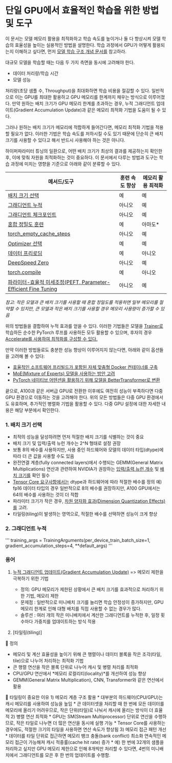 # 단일 GPU에서 효율적인 학습을 위한 방법 및 도구 #

이 문서는 모델 메모리 활용을 최적화하고 학습 속도를 높이거나 둘 다 향상시켜 모델 학습의 효율성을 높이는 실용적인 방법을 설명한다. 학습 과정에서 GPU가 어떻게 활용되는지 이해하고 싶다면, 먼저 [모델 학습 구조 개념 문서를](https://huggingface.co/docs/transformers/v4.48.2/en/model_memory_anatomy) 참고하라.

대규모 모델을 학습할 때는 다음 두 가지 측면을 동시에 고려해야 한다.

- 데이터 처리량/학습 시간  
- 모델 성능  

처리량(초당 샘플 수, Throughput)을 최대화하면 학습 비용을 절감할 수 있다. 일반적으로 이는 GPU를 최대한 활용하고 GPU 메모리를 한계까지 채우는 방식으로 이루어졌다. 만약 원하는 배치 크기가 GPU 메모리 한계를 초과하는 경우, 누적 그래디언트 업데이트(Gradient Accumulation Update)과 같은 메모리 최적화 기법을 도움이 될 수 있다. 

그러나 원하는 배치 크기가 메모리에 적합하게 들어간다면, 메모리 최적화 기법을 적용할 필요가 없다. 이러한 기법은 학습 속도를 저하시킬 수도 있기 때문에 단순히 큰 배치 크기를 사용할 수 있다고 해서 반드시 사용해야 하는 것은 아니다. 

하이퍼파라미터 튜닝의 일환으로, 어떤 배치 크기가 최상의 결과를 제공하는지 확인한 후, 이에 맞춰 자원을 최적화하는 것이 중요하다. 이 문서에서 다루는 방법과 도구는 학습 과정에 미치는 영향을 기준으로 아래와 같이 분류할 수 있다.

| 메서드/도구 | 훈련 속도 향상 | 메모리 활용 최적화 |
|----------------|----------------|---------------------|
| [배치 크기 선택](https://github.com/synabreu/nvidia-note/edit/main/Huggingface-PS/perf_train_gpu_one.md#batch-size-choice) | 예             | 예              |
| [그래디언트 누적](https://huggingface.co/docs/transformers/v4.48.2/en/perf_train_gpu_one#gradient-accumulation) | 아니오         | 예                  |
| [그래디언트 체크포인트](https://huggingface.co/docs/transformers/v4.48.2/en/perf_train_gpu_one#gradient-checkpointing)  | 아니오   | 예   |
| [혼합 정밀도 훈련](https://huggingface.co/docs/transformers/v4.48.2/en/perf_train_gpu_one#mixed-precision-training)  | 예   | 아마도*   |
| [torch_empty_cache_steps](https://huggingface.co/docs/transformers/main/en/main_classes/trainer#transformers.TrainingArguments.torch_empty_cache_steps)  | 아니오   | 예   |
| [Optimizer 선택](https://huggingface.co/docs/transformers/v4.48.2/en/perf_train_gpu_one#optimizer-choice)  | 예  | 예   |
| [데이터 프리로딩](https://huggingface.co/docs/transformers/v4.48.2/en/perf_train_gpu_one#data-preloading)  | 예   | 아니오   |
| [DeepSpeed Zero](https://huggingface.co/docs/transformers/v4.48.2/en/perf_train_gpu_one#deepspeed-zero)  | 아니오   | 예   |
| [torch.compile](https://huggingface.co/docs/transformers/v4.48.2/en/perf_train_gpu_one#using-torchcompile)  | 예   | 아니오   |
| [파라미터-효율적 미세조정(PEFT, Parameter-Efficient Fine Tuning](https://huggingface.co/docs/transformers/v4.48.2/en/perf_train_gpu_one#using--peft)  | 아니오   | 예   |

*참고: 작은 모델과 큰 배치 크기를 사용할 때 혼합 정밀도를 적용하면 일부 메모리를 절약할 수 있지만, 큰 모델과 작은 배치 크기를 사용할 경우 메모리 사용량이 증가할 수 있음*

위의 방법들을 결합하여 누적 효과를 얻을 수 있다. 이러한 기법들은 모델을 [Trainer로](https://huggingface.co/docs/transformers/v4.48.2/en/main_classes/trainer#transformers.Trainer) 학습하든 순수한 PyTorch 루프를 사용하든 모두 활용할 수 있으며, 후자의 경우 [Accelerate를 사용하여 최적화를 구성할 수 있다.](https://huggingface.co/docs/transformers/v4.48.2/en/perf_train_gpu_one#using--accelerate)  

만약 이러한 방법들로도 충분한 성능 향상이 이루어지지 않는다면, 아래와 같이 옵션들을 고려해 볼 수 있다:  

- [효율적인 소프트웨어 프리빌드가 포함된 자체 맞춤형 Docker 컨테이너를 구축](https://huggingface.co/docs/transformers/v4.48.2/en/perf_train_gpu_one#efficient-software-prebuilds)  
- [MoE(Mixture of Experts) 모델을 사용하는 방안 고려](https://huggingface.co/docs/transformers/v4.48.2/en/perf_train_gpu_one#mixture-of-experts)  
- [PyTorch 네이티브 어텐션을 활용하기 위해 모델을 BetterTransformer로 변환](https://huggingface.co/docs/transformers/v4.48.2/en/perf_train_gpu_one#using-pytorch-native-attention-and-flash-attention)  

끝으로, A100과 같은 서버급 GPU로 전환한 이후에도 여전히 성능이 부족하다면 다중 GPU 환경으로 이동하는 것을 고려해야 한다. 위의 모든 방법들은 다중 GPU 환경에서도 유효하며, 추가적인 병렬화 기법을 활용할 수 있다. 다중 GPU 설정에 대한 자세한 내용은 해당 부분에서 확인한다. 

### 1. 배치 크기 선택 ###

  * 최적의 성능을 달성하려면 먼저 적절한 배치 크기를 식별하는 것이 중요
  * 배치 크기 및 입력/출력 뉴런 개수는 2^N 형태로 설정 권장
  * 보통 8의 배수를 사용하지만, 사용 중인 하드웨어와 모델의 데이터 타입(dtype)에 따라 더 큰 값을 사용할 수도 있음
  * 완전연결 계층(fully connected layers)에서 수행되는 GEMM(General Matrix Multiplications) 연산과 관련하여 NVIDIA가 권장하는 [입력/출력 뉴런 개수](https://docs.nvidia.com/deeplearning/performance/dl-performance-fully-connected/index.html#input-features) 및 [배치 크기를](https://docs.nvidia.com/deeplearning/performance/dl-performance-fully-connected/index.html#batch-size) 확인 필수
  * [Tensor Core 요구사항에서는](https://docs.nvidia.com/deeplearning/performance/dl-performance-matrix-multiplication/index.html#requirements-tc) dtype과 하드웨어에 따라 적절한 배수를 정의
    예) fp16 데이터 타입의 경우 일반적으로 8의 배수를 권장하지만, A100 GPU에서는 64의 배수를 사용하는 것이 더 적합  
  * 파라미터 크기가 작은 경우, [차원 양자화 효과(Dimension Quantization Effects)를](https://docs.nvidia.com/deeplearning/performance/dl-performance-matrix-multiplication/index.html#dim-quantization) 고려.
  * 타일링(tiling)이 발생하는 영역으로, 적절한 배수를 선택하면 성능이 크게 향상

### 2. 그래디언트 누적 ###

'''
training_args = TrainingArguments(per_device_train_batch_size=1, gradient_accumulation_steps=4, **default_args)
'''


### 용어 ###

1. [누적 그래디언트 업데이트(Gradient Accumulation Update)]() => 메모리 제한을 극복하기 위한 기법

   * 정의: GPU 메모리가 제한된 상황에서 큰 배치 크기를 효과적으로 처리하기 위한 기법, 메모리 제한 
   * 문제점 : 일반적으로 미니배치 크기를 늘리면 학습 안정성이 증가하지만, GPU 메모리 한계로 인해 대형 배치를 직접 사용할 수 없는 경우가 많다. 
   * 솔루션 : 여러 개의 작은 미니배치에서 계산한 그래디언트를 누적한 후, 일정 횟수마다 가중치를 업데이트하는 방식 적용
  
2. [타일링(tiling)]

🔹 정의
   * 메모리 및 계산 효율성을 높이기 위해 큰 행렬이나 데이터 블록을 작은 조각(타일, tile)으로 나누어 처리하는 최적화 기법
   * 큰 행렬 연산을 작은 블록 단위로 나누어 캐시 및 병렬 처리를 최적화
   * CPU/GPU 연산에서 *메모리 로컬리티(locality)*를 개선하여 성능 향상
   * GEMM(General Matrix Multiplication), CNN, Transformer와 같은 연산에서 활용

🔹 타일링이 중요한 이유
      1) 메모리 계층 구조 활용
         * 대부분의 하드웨어(CPU/GPU)는 캐시 메모리를 사용하여 성능을 높임
         * 큰 데이터셋을 처리할 때 한 번에 모든 데이터를 메모리에 올리기 어려우므로, 작은 단위(타일)로 나눠서 캐시에 올리는 방식이 더 효율적
      2) 병렬 연산 최적화
         * GPU는 SM(Stream Multiprocessor) 단위로 연산을 수행하므로, 작은 타일로 나누면 더 많은 연산을 동시에 실행 가능
         * Tensor Core를 사용하는 경우에도, 적절한 크기의 타일을 사용하면 연산 속도가 향상됨
      3) 메모리 접근 패턴 개선
         * 데이터를 타일 단위로 접근하면 메모리 뱅크 충돌(bank conflict) 최소화
연속적인 메모리 접근이 가능해져 캐시 적중률(cache hit rate) 증가
         * 예) 한 번에 32개의 샘플을 처리하고 싶지만 GPU 메모리 제한으로 인해 8개씩만 처리할 수 있다면, 4번의 미니배치에서 그래디언트를 모은 후 한 번의 업데이트를 수행함.
     
